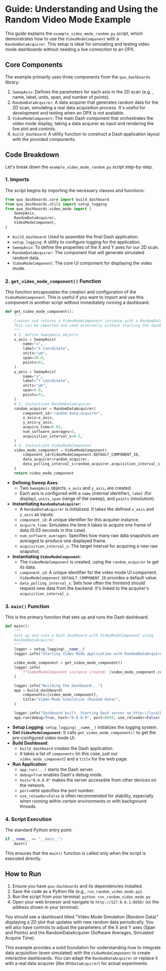 # Guide: Understanding and Using the Random Video Mode Example

This guide explains the `example_video_mode_random.py` script, which demonstrates how to use the `VideoModeComponent` with a `RandomDataAcquirer`.
This setup is ideal for simulating and testing video mode dashboards without needing a live connection to an OPX.

## Core Components

The example primarily uses three components from the `qua_dashboards` library:

1.  `SweepAxis`: Defines the parameters for each axis in the 2D scan (e.g.
    , name, label, units, span, and number of points).
2.  `RandomDataAcquirer`: A data acquirer that generates random data for the 2D scan, simulating a real data acquisition process.
    It's useful for development and testing when an OPX is not available.
3.  `VideoModeComponent`: The main Dash component that orchestrates the video mode display, taking a data acquirer as input and rendering the live plot and controls.
4.  `build_dashboard`: A utility function to construct a Dash application layout with the provided components.

## Code Breakdown

Let's break down the `example_video_mode_random.py` script step-by-step.

### 1. Imports

The script begins by importing the necessary classes and functions:

```python
from qua_dashboards.core import build_dashboard
from qua_dashboards.utils import setup_logging
from qua_dashboards.video_mode import (
    SweepAxis,
    RandomDataAcquirer,
    VideoModeComponent,
)
```

* `build_dashboard`: Used to assemble the final Dash application.
* `setup_logging`: A utility to configure logging for the application.
* `SweepAxis`: To define the properties of the X and Y axes for our 2D scan.
* `RandomDataAcquirer`: The component that will generate simulated random data.
* `VideoModeComponent`: The core UI component for displaying the video mode.

### 2. `get_video_mode_component()` Function

This function encapsulates the creation and configuration of the `VideoModeComponent`.
This is useful if you want to import and use this component in another script without immediately running a dashboard.

```python
def get_video_mode_component():
    """
    Creates and returns a VideoModeComponent instance with a RandomDataAcquirer.
    This can be imported and used externally without starting the dashboard.
    """
    # 2. Define SweepAxis objects
    x_axis = SweepAxis(
        name="x",
        label="X Coordinate",
        units="µm",
        span=10.0,
        points=61,
    )
    y_axis = SweepAxis(
        name="y",
        label="Y Coordinate",
        units="µm",
        span=8.0,
        points=51,
    )
    # 3. Instantiate RandomDataAcquirer
    random_acquirer = RandomDataAcquirer(
        component_id="random-data-acquirer",
        x_axis=x_axis,
        y_axis=y_axis,
        acquire_time=0.03,
        num_software_averages=5,
        acquisition_interval_s=0.5,
    )
    # 4. Instantiate VideoModeComponent
    video_mode_component = VideoModeComponent(
        component_id=VideoModeComponent.DEFAULT_COMPONENT_ID,
        data_acquirer=random_acquirer,
        data_polling_interval_s=random_acquirer.acquisition_interval_s,
    )
    return video_mode_component
```

* **Defining Sweep Axes**:
    * Two `SweepAxis` objects, `x_axis` and `y_axis`, are created.
    * Each axis is configured with a `name` (internal identifier), `label` (for display), `units`, `span` (range of the sweep), and `points` (resolution).
* **Instantiating `RandomDataAcquirer`**:
    * A `RandomDataAcquirer` is initialized.
        It takes the defined `x_axis` and `y_axis` as inputs.
    * `component_id`: A unique identifier for this acquirer instance.
    * `acquire_time`: Simulates the time it takes to acquire one frame of data (0.03 seconds in this case).
    * `num_software_averages`: Specifies how many raw data snapshots are averaged to produce one displayed frame.
    * `acquisition_interval_s`: The target interval for acquiring a new raw snapshot.
* **Instantiating `VideoModeComponent`**:
    * The `VideoModeComponent` is created, using the `random_acquirer` to get its data.
    * `component_id`: A unique identifier for the video mode UI component.
        `VideoModeComponent.DEFAULT_COMPONENT_ID` provides a default value.
    * `data_polling_interval_s`: Sets how often the frontend should request new data from the backend.
        It's linked to the acquirer's `acquisition_interval_s`.

### 3. `main()` Function

This is the primary function that sets up and runs the Dash dashboard.

```python
def main():
    """
    Sets up and runs a Dash dashboard with VideoModeComponent using
    RandomDataAcquirer.
    """
    logger = setup_logging(__name__)
    logger.info("Starting Video Mode application with RandomDataAcquirer.")

    video_mode_component = get_video_mode_component()
    logger.info(
        f"VideoModeComponent instance created: {video_mode_component.component_id}"
    )

    logger.info("Building the dashboard...")
    app = build_dashboard(
        components=[video_mode_component],
        title="Video Mode Simulation (Random Data)",
    )

    logger.info("Dashboard built. Starting Dash server on http://localhost:8050")
    app.run(debug=True, host="0.0.0.0", port=8050, use_reloader=False)
```

* **Setup Logging**: `setup_logging(__name__)` initializes the logging system.
* **Get `VideoModeComponent`**: It calls `get_video_mode_component()` to get the pre-configured video mode UI.
* **Build Dashboard**:
    * `build_dashboard` creates the Dash application.
    * It takes a list of `components` (in this case, just our `video_mode_component`) and a `title` for the web page.
* **Run Application**:
    * `app.run(...)` starts the Dash server.
    * `debug=True` enables Dash's debug mode.
    * `host="0.0.0.0"` makes the server accessible from other devices on the network.
    * `port=8050` specifies the port number.
    * `use_reloader=False` is often recommended for stability, especially when running within certain environments or with background threads.

### 4. Script Execution

The standard Python entry point:

```python
if __name__ == "__main__":
    main()
```

This ensures that the `main()` function is called only when the script is executed directly.

## How to Run

1.  Ensure you have `qua-dashboards` and its dependencies installed.
2.  Save the code as a Python file (e.g., `run_random_video_mode.py`).
3.  Run the script from your terminal: `python run_random_video_mode.py`
4.  Open your web browser and navigate to `http://127.0.0.1:8050/` (or the address shown in your terminal).

You should see a dashboard titled "Video Mode Simulation (Random Data)" displaying a 2D plot that updates with new random data periodically.
You will also have controls to adjust the parameters of the X and Y axes (Span and Points) and the RandomDataAcquirer (Software Averages, Simulated Acquire Time).

This example provides a solid foundation for understanding how to integrate data acquisition (even simulated) with the `VideoModeComponent` to create interactive dashboards.
You can adapt the `RandomDataAcquirer` or replace it with a real data acquirer (like `OPXDataAcquirer`) for actual experiments.
